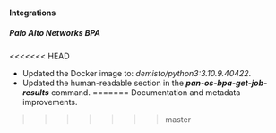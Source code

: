 
#### Integrations
##### Palo Alto Networks BPA
<<<<<<< HEAD
- Updated the Docker image to: *demisto/python3:3.10.9.40422*.
- Updated the human-readable section in the ***pan-os-bpa-get-job-results*** command.
=======
Documentation and metadata improvements.
>>>>>>> master
